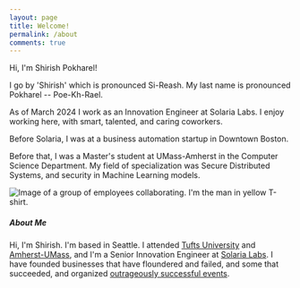 ```yaml
---
layout: page
title: Welcome!
permalink: /about
comments: true
---
```


<div class="row justify-content-between">
<div class="col-md-8 pr-5">



<p>Hi, I'm Shirish Pokharel!
</p>
<p>
I go by 'Shirish' which is pronounced Si-Reash. My last name is pronounced Pokharel -- Poe-Kh-Rael.
</p>
<p>
As of March 2024 I work as an Innovation Engineer at Solaria Labs. I enjoy working here, with smart, talented, and caring coworkers.
</p><p>
Before Solaria, I was at a business automation startup in Downtown Boston.
<p></p>
Before that, I was a Master's student at UMass-Amherst in the Computer Science Department. My field of specialization was Secure Distributed Systems, and security in Machine Learning models.

</p>
<p class="mb-5"><img class="shadow-lg" alt="Image of a group of employees collaborating. I'm the man in yellow T-shirt." src="http://www.solarialabs.com/assets/images/bg-joinTeam.jpg"></p>

</div>

<div class="col-md-4">

<div class="sticky-top sticky-top-80">
<h5>About Me</h5>

<p>Hi, I'm Shirish. I'm based in Seattle. I attended <a target="_blank" href="https://www.tufts.edu">Tufts University</a> and <a target="_blank" href="https://www.cics.umass.edu">Amherst-UMass</a>, and I'm a Senior Innovation Engineer at  <a target="_blank" href="https://www.solarialabs.com">Solaria Labs</a>. I have founded businesses that have floundered and failed, and some that succeeded, and organized <a target="_blank" href="https://www.ted.com/tedx/events/6545">outrageously successful events</a>.</p>


</div>
</div>
</div>
